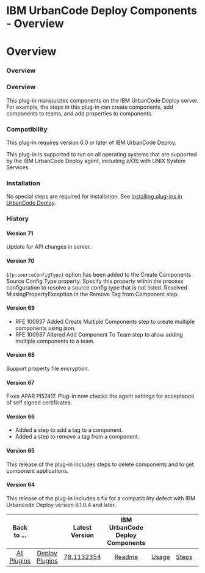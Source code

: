 
IBM UrbanCode Deploy Components - Overview
==========================================

# Overview


### Overview




### Overview

This plug-in manipulates components on the IBM UrbanCode Deploy server. For example, the steps in this plug-in can create components, add components to teams, and add properties to components.

### Compatibility

This plug-in requires version 6.0 or later of IBM UrbanCode Deploy.

This plug-in is supported to run on all operating systems that are supported by the IBM UrbanCode Deploy agent, including z/OS with UNIX System Services.

### Installation

No special steps are required for installation. See [Installing plug-ins in UrbanCode Deploy](https://www.urbancode.com/resource/installing-plug-ins-in-urbancode-products/ "Installing plug-ins in UrbanCode Deploy").

### History

#### Version 71

Update for API changes in server.

#### Version 70

``${p:sourceConfigType}`` option has been added to the Create Components Source Config Type property. Specify this property within the process configuration to resolve a source config type that is not listed. Resolved MissingPropertyException in the Remove Tag from Component step.

#### Version 69

* RFE 100937 Added Create Multiple Components step to create multiple components using json.
* RFE 100937 Altered Add Component To Team step to allow adding multiple components to a team.

#### Version 68

Support property file encryption.

#### Version 67

Fixes APAR PI57417. Plug-in now checks the agent settings for acceptance of self signed certificates.

#### Version 66

* Added a step to add a tag to a component.
* Added a step to remove a tag from a component.

#### Version 65

This release of the plug-in includes steps to delete components and to get component applications.

#### Version 64

This release of the plug-in includes a fix for a compatibility defect with IBM Urbancode Deploy version 6.1.0.4 and later.


|Back to ...||Latest Version|IBM UrbanCode Deploy Components ||||
| :---: | :---: | :---: | :---: | :---: | :---: | :---: |
|[All Plugins](../../index.md)|[Deploy Plugins](../README.md)|[78.1132354](https://raw.githubusercontent.com/UrbanCode/IBM-UCD-PLUGINS/main/files/uDeploy-Component/ucd-uDeploy-Component-78.1132354.zip)|[Readme](README.md)|[Usage](usage.md)|[Steps](steps.md)|[Downloads](downloads.md)|
